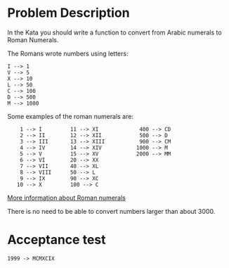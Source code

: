 # Problem Description

In the Kata you should write a function to convert from Arabic numerals to Roman Numerals.

The Romans wrote numbers using letters:

    I --> 1
    V --> 5
    X --> 10
    L --> 50
    C --> 100
    D --> 500
    M --> 1000

Some examples of the roman numerals are:

        1 --> I         11 --> XI             400 --> CD
        2 --> II        12 --> XII            500 --> D
        3 --> III       13 --> XIII           900 --> CM
        4 --> IV        14 --> XIV           1000 --> M
        5 --> V         15 --> XV            2000 --> MM
        6 --> VI        20 --> XX
        7 --> VII       40 --> XL
        8 --> VIII      50 --> L
        9 --> IX        90 --> XC
       10 --> X         100 --> C

[More information about Roman numerals](https://en.wikipedia.org/wiki/Roman_numerals)

There is no need to be able to convert numbers larger than about 3000.

# Acceptance test

	1999 -> MCMXCIX